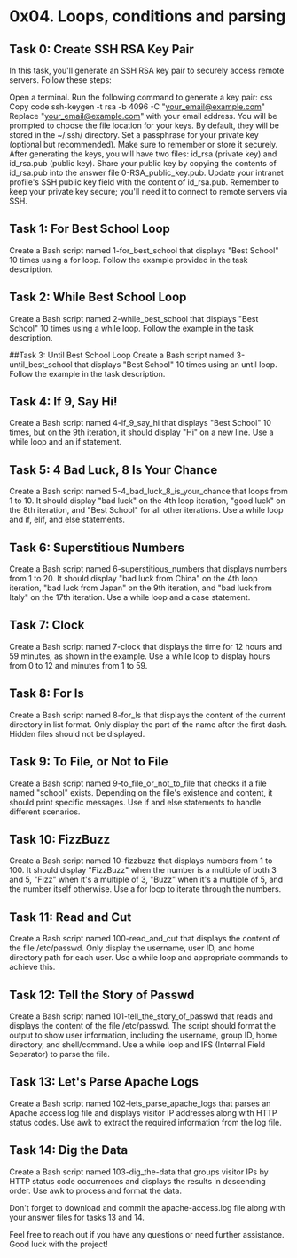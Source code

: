 # 0x04. Loops, conditions and parsing

## Task 0: Create SSH RSA Key Pair
In this task, you'll generate an SSH RSA key pair to securely access remote servers. Follow these steps:

Open a terminal.
Run the following command to generate a key pair:
css
Copy code
ssh-keygen -t rsa -b 4096 -C "your_email@example.com"
Replace "your_email@example.com" with your email address.
You will be prompted to choose the file location for your keys. By default, they will be stored in the ~/.ssh/ directory.
Set a passphrase for your private key (optional but recommended). Make sure to remember or store it securely.
After generating the keys, you will have two files: id_rsa (private key) and id_rsa.pub (public key).
Share your public key by copying the contents of id_rsa.pub into the answer file 0-RSA_public_key.pub.
Update your intranet profile's SSH public key field with the content of id_rsa.pub.
Remember to keep your private key secure; you'll need it to connect to remote servers via SSH.

## Task 1: For Best School Loop
Create a Bash script named 1-for_best_school that displays "Best School" 10 times using a for loop. Follow the example provided in the task description.

## Task 2: While Best School Loop
Create a Bash script named 2-while_best_school that displays "Best School" 10 times using a while loop. Follow the example in the task description.

##Task 3: Until Best School Loop
Create a Bash script named 3-until_best_school that displays "Best School" 10 times using an until loop. Follow the example in the task description.

## Task 4: If 9, Say Hi!
Create a Bash script named 4-if_9_say_hi that displays "Best School" 10 times, but on the 9th iteration, it should display "Hi" on a new line. Use a while loop and an if statement.

## Task 5: 4 Bad Luck, 8 Is Your Chance
Create a Bash script named 5-4_bad_luck_8_is_your_chance that loops from 1 to 10. It should display "bad luck" on the 4th loop iteration, "good luck" on the 8th iteration, and "Best School" for all other iterations. Use a while loop and if, elif, and else statements.

## Task 6: Superstitious Numbers
Create a Bash script named 6-superstitious_numbers that displays numbers from 1 to 20. It should display "bad luck from China" on the 4th loop iteration, "bad luck from Japan" on the 9th iteration, and "bad luck from Italy" on the 17th iteration. Use a while loop and a case statement.

## Task 7: Clock
Create a Bash script named 7-clock that displays the time for 12 hours and 59 minutes, as shown in the example. Use a while loop to display hours from 0 to 12 and minutes from 1 to 59.

## Task 8: For ls
Create a Bash script named 8-for_ls that displays the content of the current directory in list format. Only display the part of the name after the first dash. Hidden files should not be displayed.

## Task 9: To File, or Not to File
Create a Bash script named 9-to_file_or_not_to_file that checks if a file named "school" exists. Depending on the file's existence and content, it should print specific messages. Use if and else statements to handle different scenarios.

## Task 10: FizzBuzz
Create a Bash script named 10-fizzbuzz that displays numbers from 1 to 100. It should display "FizzBuzz" when the number is a multiple of both 3 and 5, "Fizz" when it's a multiple of 3, "Buzz" when it's a multiple of 5, and the number itself otherwise. Use a for loop to iterate through the numbers.

## Task 11: Read and Cut
Create a Bash script named 100-read_and_cut that displays the content of the file /etc/passwd. Only display the username, user ID, and home directory path for each user. Use a while loop and appropriate commands to achieve this.

## Task 12: Tell the Story of Passwd
Create a Bash script named 101-tell_the_story_of_passwd that reads and displays the content of the file /etc/passwd. The script should format the output to show user information, including the username, group ID, home directory, and shell/command. Use a while loop and IFS (Internal Field Separator) to parse the file.

## Task 13: Let's Parse Apache Logs
Create a Bash script named 102-lets_parse_apache_logs that parses an Apache access log file and displays visitor IP addresses along with HTTP status codes. Use awk to extract the required information from the log file.

## Task 14: Dig the Data
Create a Bash script named 103-dig_the-data that groups visitor IPs by HTTP status code occurrences and displays the results in descending order. Use awk to process and format the data.

Don't forget to download and commit the apache-access.log file along with your answer files for tasks 13 and 14.

Feel free to reach out if you have any questions or need further assistance. Good luck with the project!
